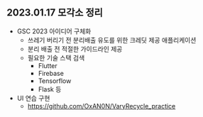 ## 2023.01.17 모각소 정리 
- GSC 2023 아이디어 구체화
    - 쓰레기 버리기 전 분리배출 유도를 위한 크레딧 제공 애플리케이션
    - 분리 배출 전 적절한 가이드라인 제공
    - 필요한 기술 스택 검색
        - Flutter
        - Firebase
        - Tensorflow
        - Flask 등
- UI 연습 구현 
    - https://github.com/OxAN0N/VaryRecycle_practice
    